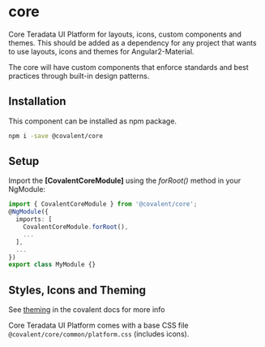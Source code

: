 # core

Core Teradata UI Platform for layouts, icons, custom components and themes. This should be added as a dependency for any project that wants to use layouts, icons and themes for Angular2-Material.

The core will have custom components that enforce standards and best practices through built-in design patterns.


## Installation

This component can be installed as npm package.

```bash
npm i -save @covalent/core
```


## Setup

Import the **[CovalentCoreModule]** using the *forRoot()* method in your NgModule:

```typescript
import { CovalentCoreModule } from '@covalent/core';
@NgModule({
  imports: [
    CovalentCoreModule.forRoot(),
    ...
  ],
  ...
})
export class MyModule {}
```


## Styles, Icons and Theming

See [theming](https://teradata.github.io/covalent/#/docs/theme) in the covalent docs for more info

Core Teradata UI Platform comes with a base CSS file `@covalent/core/common/platform.css` (includes icons). 